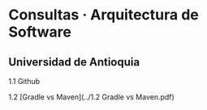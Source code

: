 # Consultas · Arquitectura de Software

## Universidad de Antioquia



1.1 Github

1.2 [Gradle vs Maven](../1.2 Gradle vs Maven.pdf)

